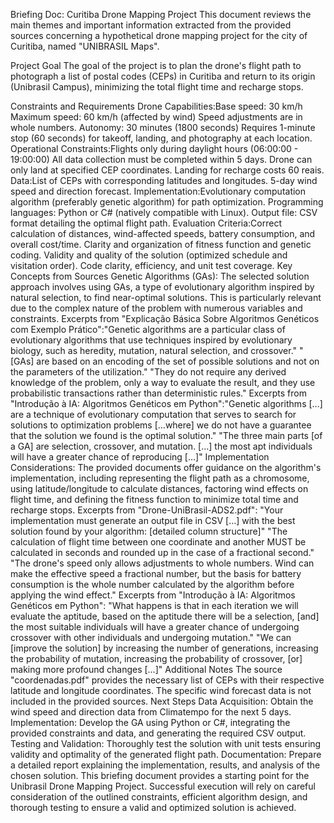 Briefing Doc: Curitiba Drone Mapping Project
This document reviews the main themes and important information extracted from the provided sources concerning a hypothetical drone mapping project for the city of Curitiba, named "UNIBRASIL Maps".

Project Goal
The goal of the project is to plan the drone's flight path to photograph a list of postal codes (CEPs) in Curitiba and return to its origin (Unibrasil Campus), minimizing the total flight time and recharge stops.

Constraints and Requirements
Drone Capabilities:Base speed: 30 km/h
Maximum speed: 60 km/h (affected by wind)
Speed adjustments are in whole numbers.
Autonomy: 30 minutes (1800 seconds)
Requires 1-minute stop (60 seconds) for takeoff, landing, and photography at each location.
Operational Constraints:Flights only during daylight hours (06:00:00 - 19:00:00)
All data collection must be completed within 5 days.
Drone can only land at specified CEP coordinates.
Landing for recharge costs 60 reais.
Data:List of CEPs with corresponding latitudes and longitudes.
5-day wind speed and direction forecast.
Implementation:Evolutionary computation algorithm (preferably genetic algorithm) for path optimization.
Programming languages: Python or C# (natively compatible with Linux).
Output file: CSV format detailing the optimal flight path.
Evaluation Criteria:Correct calculation of distances, wind-affected speeds, battery consumption, and overall cost/time.
Clarity and organization of fitness function and genetic coding.
Validity and quality of the solution (optimized schedule and visitation order).
Code clarity, efficiency, and unit test coverage.
Key Concepts from Sources
Genetic Algorithms (GAs): The selected solution approach involves using GAs, a type of evolutionary algorithm inspired by natural selection, to find near-optimal solutions. This is particularly relevant due to the complex nature of the problem with numerous variables and constraints.
Excerpts from "Explicação Básica Sobre Algoritmos Genéticos com Exemplo Prático":"Genetic algorithms are a particular class of evolutionary algorithms that use techniques inspired by evolutionary biology, such as heredity, mutation, natural selection, and crossover."
"[GAs] are based on an encoding of the set of possible solutions and not on the parameters of the utilization."
"They do not require any derived knowledge of the problem, only a way to evaluate the result, and they use probabilistic transactions rather than deterministic rules."
Excerpts from "Introdução à IA: Algoritmos Genéticos em Python":"Genetic algorithms […] are a technique of evolutionary computation that serves to search for solutions to optimization problems […where] we do not have a guarantee that the solution we found is the optimal solution."
"The three main parts [of a GA] are selection, crossover, and mutation. […] the most apt individuals will have a greater chance of reproducing […]"
Implementation Considerations:
The provided documents offer guidance on the algorithm's implementation, including representing the flight path as a chromosome, using latitude/longitude to calculate distances, factoring wind effects on flight time, and defining the fitness function to minimize total time and recharge stops.
Excerpts from "Drone-UniBrasil-ADS2.pdf":
"Your implementation must generate an output file in CSV […] with the best solution found by your algorithm: [detailed column structure]"
"The calculation of flight time between one coordinate and another MUST be calculated in seconds and rounded up in the case of a fractional second."
"The drone's speed only allows adjustments to whole numbers. Wind can make the effective speed a fractional number, but the basis for battery consumption is the whole number calculated by the algorithm before applying the wind effect."
Excerpts from "Introdução à IA: Algoritmos Genéticos em Python":
"What happens is that in each iteration we will evaluate the aptitude, based on the aptitude there will be a selection, [and] the most suitable individuals will have a greater chance of undergoing crossover with other individuals and undergoing mutation."
"We can [improve the solution] by increasing the number of generations, increasing the probability of mutation, increasing the probability of crossover, [or] making more profound changes […]"
Additional Notes
The source "coordenadas.pdf" provides the necessary list of CEPs with their respective latitude and longitude coordinates.
The specific wind forecast data is not included in the provided sources.
Next Steps
Data Acquisition: Obtain the wind speed and direction data from Climatempo for the next 5 days.
Implementation: Develop the GA using Python or C#, integrating the provided constraints and data, and generating the required CSV output.
Testing and Validation: Thoroughly test the solution with unit tests ensuring validity and optimality of the generated flight path.
Documentation: Prepare a detailed report explaining the implementation, results, and analysis of the chosen solution.
This briefing document provides a starting point for the Unibrasil Drone Mapping Project. Successful execution will rely on careful consideration of the outlined constraints, efficient algorithm design, and thorough testing to ensure a valid and optimized solution is achieved.